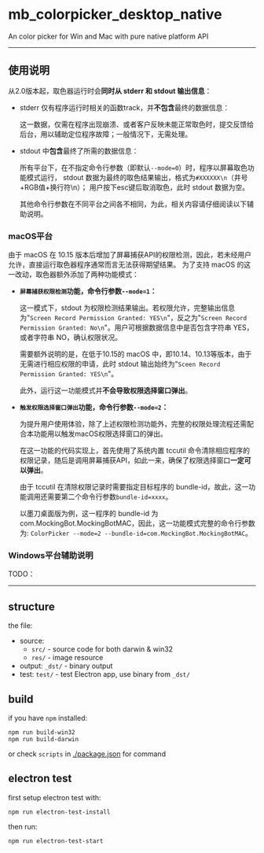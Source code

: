 # mb_colorpicker_desktop_native

An color picker for Win and Mac with pure native platform API

------------
## 使用说明
从2.0版本起，取色器运行时会**同时从 stderr 和 stdout 输出信息**：

* stderr 仅有程序运行时相关的函数track，并**不包含**最终的数据信息：
     
     这一数据，仅需在程序出现崩溃、或者客户反映未能正常取色时，提交反馈给后台，用以辅助定位程序故障；一般情况下，无需处理。

* stdout 中**包含**最终了所需的数据信息：

     所有平台下，在不指定命令行参数（即默认`--mode=0`）时，程序以屏幕取色功能模式运行，
     stdout 数据为最终的取色结果输出，格式为`#XXXXXX\n`（井号+RGB值+换行符\n）；
     用户按下esc键后取消取色，此时 stdout 数据为空。
     
     其他命令行参数在不同平台之间各不相同，为此，相关内容请仔细阅读以下辅助说明。


### macOS平台
由于 macOS 在 10.15 版本后增加了屏幕捕获API的权限检测，因此，若未经用户允许，直接运行取色器程序通常而言无法获得期望结果。
为了支持 macOS 的这一改动，取色器额外添加了两种功能模式：

* <strong>`屏幕捕获权限检测`功能，命令行参数`--mode=1`：</strong>

    这一模式下，stdout 为权限检测结果输出。若权限允许，完整输出信息为"`Screen Record Permission Granted: YES\n`"，反之为"`Screen Record Permission Granted: No\n`"。用户可根据数据信息中是否包含字符串 YES，或者字符串 NO，确认权限状况。

    需要额外说明的是，在低于10.15的 macOS 中，即10.14、10.13等版本，由于无需进行相应权限的申请，此时 stdout 输出始终为"`Sceen Record Permission Granted: YES\n`"。

    此外，运行这一功能模式并**不会导致权限选择窗口弹出**。

* <strong>`触发权限选择窗口弹出`功能，命令行参数`--mode=2`：</strong>

    为提升用户使用体验，除了上述权限检测功能外，完整的权限处理流程还需配合本功能用以触发macOS权限选择窗口的弹出。

    在这一功能的代码实现上，首先使用了系统内置 tccutil 命令清除相应程序的权限记录，随后是调用屏幕捕获API，如此一来，确保了权限选择窗口**一定可以弹出**。
    
    由于 tccutil 在清除权限记录时需要指定目标程序的 bundle-id，故此，这一功能调用还需要第二个命令行参数`bundle-id=xxxx`。
    
    以墨刀桌面版为例，这一程序的 bundle-id 为 com.MockingBot.MockingBotMAC，因此，这一功能模式完整的命令行参数为: `ColorPicker --mode=2 --bundle-id=com.MockingBot.MockingBotMAC`。


### Windows平台辅助说明
TODO：

------------
## structure
the file:
- source:
  * `src/` - source code for both darwin & win32 
  * `res/` - image resource
- output: `_dst/` - binary output
- test: `test/` - test Electron app, use binary from `_dst/`


## build
if you have `npm` installed:
```shell script
npm run build-win32
npm run build-darwin
```
or check `scripts` in [./package.json](./package.json) for command


## electron test
first setup electron test with: 
```shell script
npm run electron-test-install
```

then run:
```shell script
npm run electron-test-start
```


